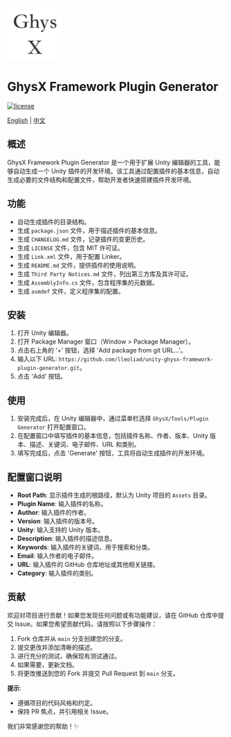 ![](Documentation~/images/icon.png)

# GhysX Framework Plugin Generator

[![license](https://img.shields.io/github/license/lleoliad/unity-ghysx-framework?color=blue)](https://github.com/lleoliad/unity-ghysx-framework/blob/master/LICENSE)

[English](../README.md) | [中文](./Documentation~/README-zh.md)

## 概述
GhysX Framework Plugin Generator 是一个用于扩展 Unity 编辑器的工具，能够自动生成一个 Unity 插件的开发环境。该工具通过配置插件的基本信息，自动生成必要的文件结构和配置文件，帮助开发者快速搭建插件开发环境。

## 功能
- 自动生成插件的目录结构。
- 生成 `package.json` 文件，用于描述插件的基本信息。
- 生成 `CHANGELOG.md` 文件，记录插件的变更历史。
- 生成 `LICENSE` 文件，包含 MIT 许可证。
- 生成 `Link.xml` 文件，用于配置 Linker。
- 生成 `README.md` 文件，提供插件的使用说明。
- 生成 `Third Party Notices.md` 文件，列出第三方库及其许可证。
- 生成 `AssemblyInfo.cs` 文件，包含程序集的元数据。
- 生成 `asmdef` 文件，定义程序集的配置。

## 安装
1. 打开 Unity 编辑器。
2. 打开 Package Manager 窗口（Window > Package Manager）。
3. 点击右上角的 '+' 按钮，选择 'Add package from git URL...'。
4. 输入以下 URL: `https://github.com/lleoliad/unity-ghysx-framework-plugin-generator.git`。
5. 点击 'Add' 按钮。

## 使用
1. 安装完成后，在 Unity 编辑器中，通过菜单栏选择 `GhysX/Tools/Plugin Generator` 打开配置窗口。
2. 在配置窗口中填写插件的基本信息，包括插件名称、作者、版本、Unity 版本、描述、关键词、电子邮件、URL 和类别。
3. 填写完成后，点击 'Generate' 按钮，工具将自动生成插件的开发环境。

## 配置窗口说明
- **Root Path**: 显示插件生成的根路径，默认为 Unity 项目的 `Assets` 目录。
- **Plugin Name**: 输入插件的名称。
- **Author**: 输入插件的作者。
- **Version**: 输入插件的版本号。
- **Unity**: 输入支持的 Unity 版本。
- **Description**: 输入插件的描述信息。
- **Keywords**: 输入插件的关键词，用于搜索和分类。
- **Email**: 输入作者的电子邮件。
- **URL**: 输入插件的 GitHub 仓库地址或其他相关链接。
- **Category**: 输入插件的类别。

## 贡献
欢迎对项目进行贡献！如果您发现任何问题或有功能建议，请在 GitHub 仓库中提交 Issue。如果您希望贡献代码，请按照以下步骤操作：
1. Fork 仓库并从 `main` 分支创建您的分支。
2. 提交更改并添加清晰的描述。
3. 进行充分的测试，确保现有测试通过。
4. 如果需要，更新文档。
5. 将更改推送到您的 Fork 并提交 Pull Request 到 `main` 分支。

**提示**:
- 遵循项目的代码风格和约定。
- 保持 PR 焦点，并引用相关 Issue。

我们非常感谢您的帮助！✨